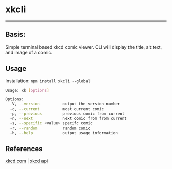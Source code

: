 # xkcli

---

## Basis:

Simple terminal based xkcd comic viewer. CLI will display the title, alt text,
and image of a comic.

## Usage

Installation: `npm install xkcli --global`

```bash
Usage: xk [options]

Options:
  -V, --version          output the version number
  -c, --current          most current comic
  -p, --previous         previous comic from current
  -n, --next             next comic from from current
  -s, --specific <value> specifc comic
  -r, --random           random comic
  -h, --help             output usage information
```

## References

[xkcd.com](https://xkcd.com/) | [xkcd api](https://xkcd.com/json.html)
